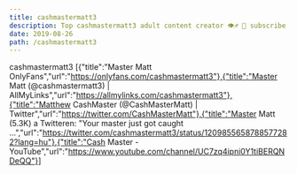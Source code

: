 ```yaml
---
title: cashmastermatt3
description: Top cashmastermatt3 adult content creator 👁♐️ 👑 subscribe cashmastermatt3 to my porn site below IG cashmastermatt3
date: 2019-08-26
path: /cashmastermatt3
---
```


cashmastermatt3
[{"title":"Master Matt OnlyFans","url":"https://onlyfans.com/cashmastermatt3"},{"title":"Master Matt (@cashmastermatt3) | AllMyLinks","url":"https://allmylinks.com/cashmastermatt3"},{"title":"Matthew CashMaster (@CashMasterMatt) | Twitter","url":"https://twitter.com/CashMasterMatt"},{"title":"Master Matt (5.3K) a Twitteren: \"Your master just got caught ...","url":"https://twitter.com/cashmastermatt3/status/1209855658788577282?lang=hu"},{"title":"Cash Master - YouTube","url":"https://www.youtube.com/channel/UC7zq4ipni0Y1tiBERQNDeQQ"}]

